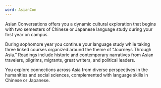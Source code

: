 ```yaml
---
word: AsianCon
---
```


Asian Conversations offers you a dynamic cultural exploration that begins with two semesters of Chinese or Japanese language study during your first year on campus.

During sophomore year you continue your language study while taking three linked courses organized around the theme of “Journeys Through Asia.” Readings include historic and contemporary narratives from Asian travelers, pilgrims, migrants, great writers, and political leaders.

You explore connections across Asia from diverse perspectives in the humanities and social sciences, complemented with language skills in Chinese or Japanese.
